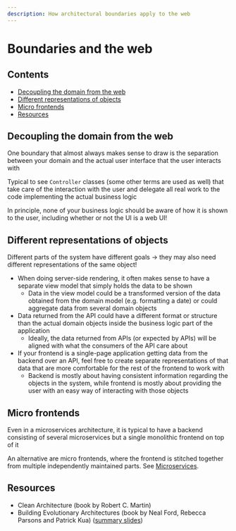 ```yaml
---
description: How architectural boundaries apply to the web
---
```


# Boundaries and the web

## Contents

-   [Decoupling the domain from the web](#decoupling-the-domain-from-the-web)
-   [Different representations of objects](#different-representations-of-objects)
-   [Micro frontends](#micro-frontends)
-   [Resources](#resources)

## Decoupling the domain from the web

One boundary that almost always makes sense to draw is the separation between your domain and the actual user interface that the user interacts with

Typical to see `Controller` classes (some other terms are used as well) that take care of the interaction with the user and delegate all real work to the code implementing the actual business logic

In principle, none of your business logic should be aware of how it is shown to the user, including whether or not the UI is a web UI!

## Different representations of objects

Different parts of the system have different goals -> they may also need different representations of the same object!

-   When doing server-side rendering, it often makes sense to have a separate view model that simply holds the data to be shown
    -   Data in the view model could be a transformed version of the data obtained from the domain model (e.g. formatting a date) or could aggregate data from several domain objects
-   Data returned from the API could have a different format or structure than the actual domain objects inside the business logic part of the application
    -   Ideally, the data returned from APIs (or expected by APIs) will be aligned with what the consumers of the API care about
-   If your frontend is a single-page application getting data from the backend over an API, feel free to create separate representations of that data that are more comfortable for the rest of the frontend to work with
    -   Backend is mostly about having consistent information regarding the objects in the system, while frontend is mostly about providing the user with an easy way of interacting with those objects

## Micro frontends

Even in a microservices architecture, it is typical to have a backend consisting of several microservices but a single monolithic frontend on top of it

An alternative are micro frontends, where the frontend is stitched together from multiple independently maintained parts. See [Microservices](../reference-architectures/Microservices.md).

## Resources

-   Clean Architecture (book by Robert C. Martin)
-   Building Evolutionary Architectures (book by Neal Ford, Rebecca Parsons and Patrick Kua) ([summary slides](http://nealford.com/downloads/Evolutionary_Architecture_Keynote_by_Neal_Ford.pdf))
